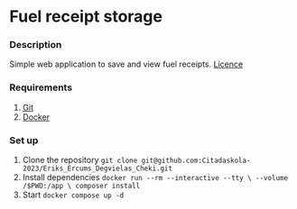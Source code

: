 # **Fuel receipt storage**

### **Description**
Simple web application to save and view fuel receipts.
[Licence](https://github.com/Citadaskola-2023/Eriks_Ercums_Degvielas_Cheki/blob/main/LICENSE)
### **Requirements**
1. [Git](https://git-scm.com/downloads)
2. [Docker](https://www.docker.com/get-started/)

### **Set up**
1. Clone the repository
   `git clone git@github.com:Citadaskola-2023/Eriks_Ercums_Degvielas_Cheki.git`
2. Install dependencies
`docker run --rm --interactive --tty \
   --volume /$PWD:/app \
   composer install`
3. Start
`docker compose up -d`

